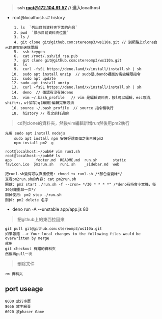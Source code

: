> **ssh root@172.104.91.57  // 進入localhost**

* root@localhost:~# history

```
    1. ls  `列出目前資料夾下面的內容`
    2. pwd  `顯示目前資料夾位置`
    3. ls /
    4. git clone git@github.com:stereomp3/ws110a.git // 到網路上clone自己的專案到遠端電腦
    5.  ssh-keygen
    6.  cat /root/.ssh/id_rsa.pub
    7.  git clone git@github.com:stereomp3/ws110a.git
    8.  ls
    9.  curl -fsSL https://deno.land/x/install/install.sh | sh
   10.  sudo apt install unzip  // sudo是ubando裡面的高級權限指令
   11.  sudo apt update
   12. sudo apt install unzip
   13.  curl -fsSL https://deno.land/x/install/install.sh | sh 
   14.  deno  // 確認有沒有裝deno
   15.  vim ~/.bash_profile   // vim 是編輯資料夾，按l可以編輯，esc取消，shift+:，w(保存)q(離開)編輯完畢取消
   16. source ~/.bash_profile  // source 指令稿執行
   18.  history // 看之前打過的
```

> cd到clone的資料夾，然後vim編輯新增run然後用pm2執行

```
先用 sudo apt install nodejs
	sudo apt install npm 安裝好這兩個之後再裝pm2
	npm install pm2 -g
```

```
root@localhost:~/pub6# vim run1.sh
root@localhost:~/pub6# ls
app          _footer.md  README.md  run.sh       static
favicon.ico  pm2run.sh   run1.sh    _sidebar.md  web

把run1.sh變得可以直接使用: chmod +x run1.sh /*顏色會變綠*/
查看pm2run.sh的內容: cat pm2run.sh
開啟: pm2 start ./run.sh -f --cron= */30 * * * *" /*deno有時會小當機，每30分鐘重啟一次*/
關掉使用: pm2 stop ./run.sh
刪掉: pm2 delete 名字
```

* deno run -A --unstable app/app.js 80



> 把github上的東西拉回來

```
git pull git@github.com:stereomp3/ws110a.git
如果報錯 --> Your local changes to the following files would be overwritten by merge
就用
git checkout 有錯的資料夾
然後再pull一次
```

> 刪除文件

```
rm 資料夾
```



## port useage

```
8000 放行事曆
8666 放主網頁
6020 放phaser Game
```


